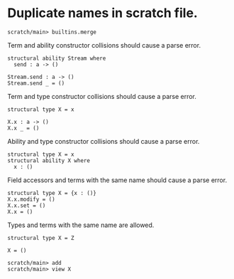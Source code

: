# Duplicate names in scratch file.

``` ucm :hide
scratch/main> builtins.merge
```

Term and ability constructor collisions should cause a parse error.

``` unison :error
structural ability Stream where
  send : a -> ()

Stream.send : a -> ()
Stream.send _ = ()
```

Term and type constructor collisions should cause a parse error.

``` unison :error
structural type X = x

X.x : a -> ()
X.x _ = ()
```

Ability and type constructor collisions should cause a parse error.

``` unison :error
structural type X = x
structural ability X where
  x : ()
```

Field accessors and terms with the same name should cause a parse error.

``` unison :error
structural type X = {x : ()}
X.x.modify = ()
X.x.set = ()
X.x = ()
```

Types and terms with the same name are allowed.

``` unison
structural type X = Z

X = ()
```

``` ucm
scratch/main> add
scratch/main> view X
```
